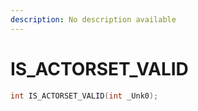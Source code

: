 ```yaml
---
description: No description available 
---
```


# IS_ACTORSET_VALID

```cpp
int IS_ACTORSET_VALID(int _Unk0);
```
